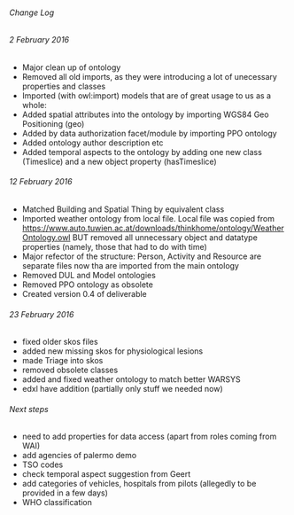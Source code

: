 ###### Change Log

###### 2 February 2016

- Major clean up of ontology
- Removed all old imports, as they were introducing a lot of unecessary properties and classes
- Imported (with owl:import) models that are of great usage to us as a whole:
 - Added spatial attributes into the ontology by importing WGS84 Geo Positioning (geo)
 - Added by data authorization facet/module by importing PPO ontology
 - Added ontology author description etc
- Added temporal aspects to the ontology by adding one new class (Timeslice) and a new object property (hasTimeslice)

###### 12 February 2016

- Matched Building and Spatial Thing by equivalent class
- Imported weather ontology from local file. Local file was copied from https://www.auto.tuwien.ac.at/downloads/thinkhome/ontology/WeatherOntology.owl 
 BUT removed all unnecessary object and datatype properties (namely, those that had to do with time)
- Major refector of the structure: Person, Activity and Resource are separate files now tha are imported from the main ontology
- Removed DUL and Model ontologies
- Removed PPO ontology as obsolete
- Created version 0.4 of deliverable

###### 23 February 2016

- fixed older skos files
- added new missing skos for physiological lesions
- made Triage into skos
- removed obsolete classes
- added and fixed weather ontology to match better WARSYS
- edxl have addition (partially only stuff we needed now)

###### Next steps

- need to add properties for data access (apart from roles coming from WAI)
- add agencies of palermo demo
- TSO codes
- check temporal aspect suggestion from Geert
- add categories of vehicles, hospitals from pilots (allegedly to be provided in a few days)
- WHO classification

